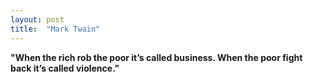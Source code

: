 ```yaml
---
layout: post
title:  "Mark Twain"
---
```


**"When the rich rob the poor it’s called business. When the poor fight back it’s called violence."**

